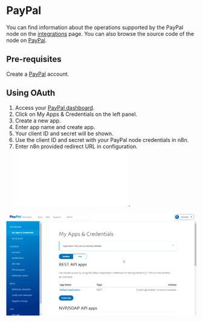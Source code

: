 # PayPal

You can find information about the operations supported by the PayPal node on the [integrations](https://n8n.io/integrations/n8n-nodes-base.payPal) page. You can also browse the source code of the node on [PayPal](https://github.com/n8n-io/n8n/tree/master/packages/nodes-base/nodes/PayPal).

## Pre-requisites

Create a [PayPal](https://paypal.com/) account.

## Using OAuth

1. Access your [PayPal dashboard](https://developer.paypal.com/developer/applications/).
2. Click on My Apps & Credentials on the left panel.
3. Create a new app.
4. Enter app name and create app.
5. Your client ID and secret will be shown.
6. Use the client ID and secret with your PayPal node credentials in n8n.
7. Enter n8n provided redirect URL in configuration. ![Redirect URL Explanation here](../README.md).

![Getting PayPal credentials](./using-oauth.gif)
